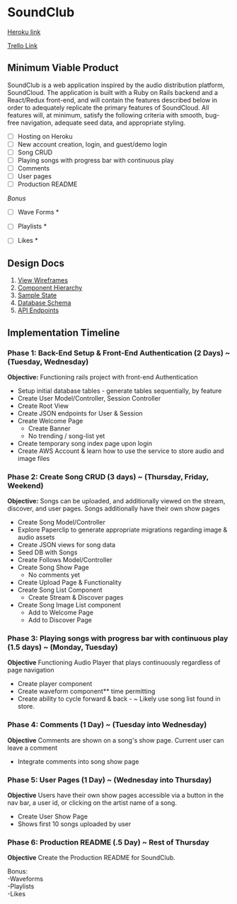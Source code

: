 # SoundClub

[Heroku link][heroku]

[Trello Link][trello]

[heroku]: http://soundclub.herokuapp.com/
[trello]: https://trello.com/b/GxWbUvef/soundclub

## Minimum Viable Product

SoundClub is a web application inspired by the audio distribution platform, SoundCloud. The application is built with a Ruby on Rails backend and a React/Redux front-end, and will contain the features described below in order to adequately replicate the primary features of SoundCloud. All features will, at minimum, satisfy the following criteria with smooth, bug-free navigation, adequate seed data, and appropriate styling.

- [ ] Hosting on Heroku
- [ ] New account creation, login, and guest/demo login
- [ ] Song CRUD
- [ ] Playing songs with progress bar with continuous play
- [ ] Comments
- [ ] User pages
- [ ] Production README

*Bonus*
- [ ] Wave Forms *
- [ ] Playlists *
- [ ] Likes *


## Design Docs

1. [View Wireframes](wireframes/)
2. [Component Hierarchy](component-hierarchy.md)
3. [Sample State](sample-state.md)
4. [Database Schema](schema.md)
5. [API Endpoints](api-endpoints.md)

## Implementation Timeline

### Phase 1: Back-End Setup & Front-End Authentication (2 Days) ~ (Tuesday, Wednesday)
**Objective:** Functioning rails project with front-end Authentication

  - Setup initial database tables - generate tables sequentially, by feature
  - Create User Model/Controller, Session Controller
  - Create Root View
  - Create JSON endpoints for User & Session
  - Create Welcome Page
    - Create Banner
    - No trending / song-list yet
  - Create temporary song index page upon login
  - Create AWS Account & learn how to use the service to store audio and image files

### Phase 2: Create Song CRUD (3 days) ~ (Thursday, Friday, Weekend)
**Objective:** Songs can be uploaded, and additionally viewed on the stream, discover, and user pages. Songs additionally have their own show pages

  - Create Song Model/Controller
  - Explore Paperclip to generate appropriate migrations regarding image & audio assets
  - Create JSON views for song data
  - Seed DB with Songs
  - Create Follows Model/Controller
  - Create Song Show Page
    - No comments yet
  - Create Upload Page & Functionality
  - Create Song List Component
    - Create Stream & Discover pages
  - Create Song Image List component
    - Add to Welcome Page
    - Add to Discover Page

### Phase 3: Playing songs with progress bar with continuous play (1.5 days) ~ (Monday, Tuesday)
**Objective** Functioning Audio Player that plays continuously regardless of page navigation

  - Create player component
  - Create waveform component** time permitting
  - Create ability to cycle forward & back - ~ Likely use song list found in store.

### Phase 4: Comments (1 Day) ~ (Tuesday into Wednesday)
**Objective** Comments are shown on a song's show page. Current user can leave a comment

  - Integrate comments into song show page

### Phase 5: User Pages (1 Day) ~ (Wednesday into Thursday)
**Objective** Users have their own show pages accessible via a button in the nav bar, a user id, or clicking on the artist name of a song.
  - Create User Show Page
  - Shows first 10 songs uploaded by user

### Phase 6: Production README (.5 Day) ~ Rest of Thursday
**Objective** Create the Production README for SoundClub.

Bonus:  
-Waveforms  
-Playlists  
-Likes
